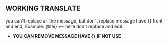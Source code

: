## WORKING TRANSLATE

you can't replace all the message, but don't replace message have {} front and end, Example: {title} <== here don't replace and edit.
- **YOU CAN REMOVE MESSAGE HAVE {} IF NOT USE**